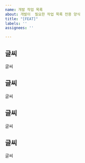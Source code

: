 ```yaml
---
name: 개발 작업 목록
about: 개발이  필요한 작업 목록 전용 양식
title: "[FEAT]"
labels: ''
assignees: ''

---
```


글씨
-------------
글씨

글씨
-------------
글씨

글씨
-------------
글씨

글씨
-------------
글씨
